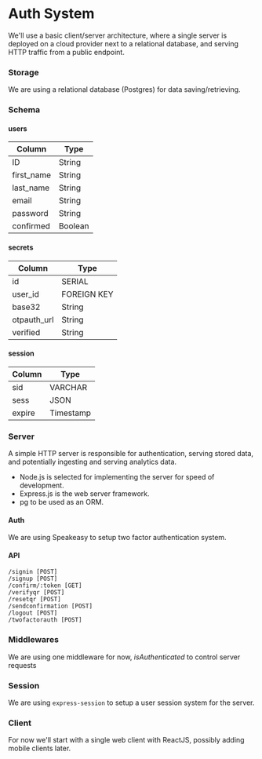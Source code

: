 # Auth System
We'll use a basic client/server architecture, where a single server is deployed on a cloud provider next to a relational database, and serving HTTP traffic from a public endpoint.

### Storage
We are using a relational database (Postgres) for data saving/retrieving.

### Schema

#### users
| Column      |    Type     |
| ----------- | ----------- |
| ID          |   String    |
| first_name  |   String    |
| last_name   |   String    |
| email       |   String    |
| password    |   String    |
| confirmed   |   Boolean   |

#### secrets
| Column      |    Type     |
| ----------- | ----------- |
| id          |   SERIAL    |
| user_id     | FOREIGN KEY |
| base32      |   String    |
| otpauth_url |   String    |
| verified    |   String    |

#### session
| Column      |    Type     |
| ----------- | ----------- |
| sid         |  VARCHAR    |
| sess        |  JSON       |
| expire      |  Timestamp  |


### Server
A simple HTTP server is responsible for authentication, serving stored data, and potentially ingesting and serving analytics data.

- Node.js is selected for implementing the server for speed of development.
- Express.js is the web server framework.
- pg to be used as an ORM.

#### Auth
We are using Speakeasy to setup two factor authentication system.

#### API
```
/signin [POST]
/signup [POST]
/confirm/:token [GET]
/verifyqr [POST]
/resetqr [POST]
/sendconfirmation [POST]
/logout [POST]
/twofactorauth [POST]
```

### Middlewares
We are using one middleware for now, _isAuthenticated_  to control server requests

### Session
We are using `express-session` to setup a user session system for the server.

### Client
For now we'll start with a single web client with ReactJS, possibly adding mobile clients later.
